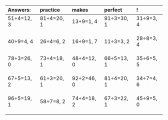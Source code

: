 | Answers: | practice | makes | perfect | ! |
| :--- | :--- | :--- | :--- | :--- |
| 51÷4=12, 3 | 81÷4=20, 1 | 13÷9=1, 4 | 91÷3=30, 1 | 31÷9=3, 4 | 
|   |   |   |   |   | 
|   |   |   |   |   | 
|   |   |   |   |   | 
| 40÷9=4, 4 | 26÷4=6, 2 | 16÷9=1, 7 | 11÷3=3, 2 | 28÷8=3, 4 | 
|   |   |   |   |   | 
|   |   |   |   |   | 
|   |   |   |   |   | 
| 78÷3=26, 0 | 73÷4=18, 1 | 48÷4=12, 0 | 66÷5=13, 1 | 35÷6=5, 5 | 
|   |   |   |   |   | 
|   |   |   |   |   | 
|   |   |   |   |   | 
| 67÷5=13, 2 | 61÷3=20, 1 | 92÷2=46, 0 | 81÷4=20, 1 | 34÷7=4, 6 | 
|   |   |   |   |   | 
|   |   |   |   |   | 
|   |   |   |   |   | 
| 96÷5=19, 1 | 58÷7=8, 2 | 74÷4=18, 2 | 67÷3=22, 1 | 45÷9=5, 0 | 
|   |   |   |   |   | 
|   |   |   |   |   | 
|   |   |   |   |   | 
